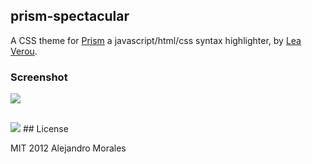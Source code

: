 ## prism-spectacular

A CSS theme for [Prism](http://prismjs.com) a javascript/html/css syntax highlighter, by [Lea Verou](http://lea.verou.me).

### Screenshot
<img src="http://f.cl.ly/items/3z061C3h39171a1m0c21/Screenshot%20from%202012-08-01%2014:08:34.png">

##

<img src="http://f.cl.ly/items/1r1X3V121S0D0j0i0Z3l/Screenshot%20from%202012-08-01%2014:07:55.png">
## License

MIT 2012
Alejandro Morales
